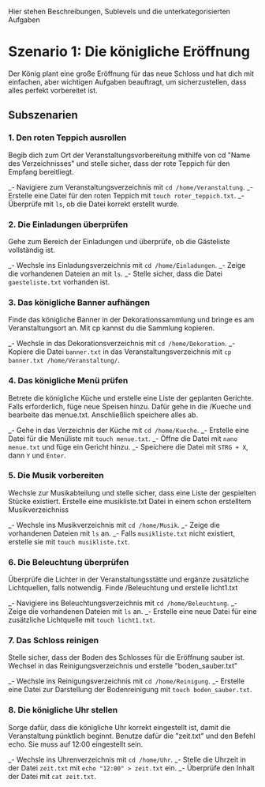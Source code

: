 Hier stehen Beschreibungen, Sublevels und die unterkategorisierten Aufgaben

# Szenario 1: Die königliche Eröffnung

Der König plant eine große Eröffnung für das neue Schloss und hat dich mit einfachen, aber wichtigen Aufgaben beauftragt, um sicherzustellen, dass alles perfekt vorbereitet ist.

## Subszenarien

### 1. Den roten Teppich ausrollen

Begib dich zum Ort der Veranstaltungsvorbereitung mithilfe von cd "Name des Verzeichnisses" und stelle sicher, dass der rote Teppich für den Empfang bereitliegt.

\_- Navigiere zum Veranstaltungsverzeichnis mit `cd /home/Veranstaltung`.
\_- Erstelle eine Datei für den roten Teppich mit `touch roter_teppich.txt`.
\_- Überprüfe mit `ls`, ob die Datei korrekt erstellt wurde.

### 2. Die Einladungen überprüfen

Gehe zum Bereich der Einladungen und überprüfe, ob die Gästeliste vollständig ist.

\_- Wechsle ins Einladungsverzeichnis mit `cd /home/Einladungen`.
\_- Zeige die vorhandenen Dateien an mit `ls`.
\_- Stelle sicher, dass die Datei `gaesteliste.txt` vorhanden ist.

### 3. Das königliche Banner aufhängen

Finde das königliche Banner in der Dekorationssammlung und bringe es am Veranstaltungsort an. Mit cp kannst du die Sammlung kopieren.

\_- Wechsle in das Dekorationsverzeichnis mit `cd /home/Dekoration`.
\_- Kopiere die Datei `banner.txt` in das Veranstaltungsverzeichnis mit `cp banner.txt /home/Veranstaltung/`.

### 4. Das königliche Menü prüfen

Betrete die königliche Küche und erstelle eine Liste der geplanten Gerichte. Falls erforderlich, füge neue Speisen hinzu. Dafür gehe in die /Kueche und bearbeite das menue.txt. Anschließlich speichere alles ab.

\_- Gehe in das Verzeichnis der Küche mit `cd /home/Kueche`.
\_- Erstelle eine Datei für die Menüliste mit `touch menue.txt`.
\_- Öffne die Datei mit `nano menue.txt` und füge ein Gericht hinzu.
\_- Speichere die Datei mit `STRG + X`, dann `Y` und `Enter`.

### 5. Die Musik vorbereiten

Wechsle zur Musikabteilung und stelle sicher, dass eine Liste der gespielten Stücke existiert. Erstelle eine musikliste.txt Datei in einem schon erstelltem Musikverzeichniss

\_- Wechsle ins Musikverzeichnis mit `cd /home/Musik`.
\_- Zeige die vorhandenen Dateien mit `ls` an.
\_- Falls `musikliste.txt` nicht existiert, erstelle sie mit `touch musikliste.txt`.

### 6. Die Beleuchtung überprüfen

Überprüfe die Lichter in der Veranstaltungsstätte und ergänze zusätzliche Lichtquellen, falls notwendig. Finde /Beleuchtung und erstelle licht1.txt

\_- Navigiere ins Beleuchtungsverzeichnis mit `cd /home/Beleuchtung`.
\_- Zeige die vorhandenen Dateien mit `ls` an.
\_- Erstelle eine neue Datei für eine zusätzliche Lichtquelle mit `touch licht1.txt`.

### 7. Das Schloss reinigen

Stelle sicher, dass der Boden des Schlosses für die Eröffnung sauber ist. Wechsel in das Reinigungsverzeichnis und erstelle "boden_sauber.txt"

\_- Wechsle ins Reinigungsverzeichnis mit `cd /home/Reinigung`.
\_- Erstelle eine Datei zur Darstellung der Bodenreinigung mit `touch boden_sauber.txt`.

### 8. Die königliche Uhr stellen

Sorge dafür, dass die königliche Uhr korrekt eingestellt ist, damit die Veranstaltung pünktlich beginnt. Benutze dafür die "zeit.txt" und den Befehl echo. Sie muss auf 12:00 eingestellt sein.

\_- Wechsle ins Uhrenverzeichnis mit `cd /home/Uhr`.
\_- Stelle die Uhrzeit in der Datei `zeit.txt` mit `echo "12:00" > zeit.txt` ein.
\_- Überprüfe den Inhalt der Datei mit `cat zeit.txt`.
